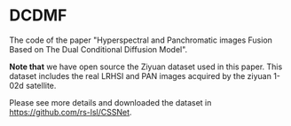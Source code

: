 # DCDMF
The code of the paper "Hyperspectral and Panchromatic images Fusion Based on The Dual Conditional Diffusion Model".

**Note that** we have open source the Ziyuan dataset used in this paper. This dataset includes the real LRHSI and PAN images acquired by the ziyuan 1-02d satellite.

Please see more details and downloaded the dataset in https://github.com/rs-lsl/CSSNet.
